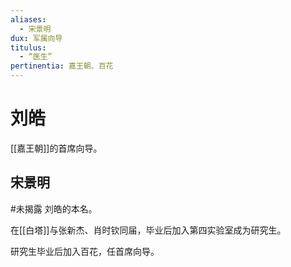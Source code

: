 ```yaml
---
aliases:
  - 宋景明
dux: 军属向导
titulus:
  - “医生”
pertinentia: 嘉王朝、百花
---
```


# 刘皓

[[嘉王朝]]的首席向导。

## 宋景明

#未揭露 刘皓的本名。

在[[白塔]]与张新杰、肖时钦同届，毕业后加入第四实验室成为研究生。

研究生毕业后加入百花，任首席向导。
